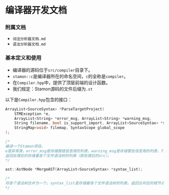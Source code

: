 # 编译器开发文档

### 附属文档

* ``词法分析器文档.md``
* ``语法分析器文档.md``

### 基本定义和使用

* 编译器的源码位于``src/compiler``目录下。
* ``stamon::c``是编译器所在的命名空间，``c``的全称是``compiler``。
* 在``Compiler.hpp``中，提供了顶层前端的设计函数。
* 我们规定：Stamon源码的文件后缀为``.st``

以下是``Compiler.hpp``包含的接口：

```C++
ArrayList<SourceSyntax> *ParseTargetProject(
	STMException *e,
	ArrayList<String> *error_msg, ArrayList<String> *warning_msg,
	String filename, bool is_support_import, ArrayList<SourceSyntax> *src,
	StringMap<void> filemap, SyntaxScope global_scope
);

/*
编译一个Stamon项目。
e是异常类，error_msg是存储报错信息用的列表，warning_msg是存储警告信息用的列表，filename是源码文件名，is_support_import_表示是否支持引用其他源码，src是存储各个文件语法树用的列表，filemap是用来标记文件是否被引用过的映射表，global_scope是全局作用域。
返回处理后的存储着各个文件语法树的列表（即处理后的src）。
*/

ast::AstNode *MergeAST(ArrayList<SourceSyntax> *syntax_list);

/*
将各个语法树合并为一个。syntax_list是存储着各个文件语法树的列表。返回合并后的根节点。
*/

```